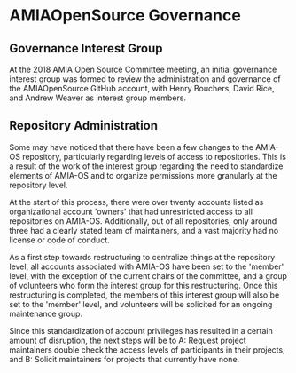 # AMIAOpenSource Governance

## Governance Interest Group

At the 2018 AMIA Open Source Committee meeting, an initial governance interest group was formed to review the administration and governance of the AMIAOpenSource GitHub account, with Henry Bouchers, David Rice, and Andrew Weaver as interest group members.

## Repository Administration

Some may have noticed that there have been a few changes to the AMIA-OS repository, particularly regarding levels of access to repositories. This is a result of the work of the interest group regarding the need to standardize elements of AMIA-OS and to organize permissions more granularly at the repository level.

At the start of this process, there were over twenty accounts listed as organizational account 'owners' that had unrestricted access to all repositories on AMIA-OS. Additionally, out of all repositories, only around three had a clearly stated team of maintainers, and a vast majority had no license or code of conduct.

As a first step towards restructuring to centralize things at the repository level, all accounts associated with AMIA-OS have been set to the 'member' level, with the exception of the current chairs of the committee, and a group of volunteers who form the interest group for this restructuring. Once this restructuring is completed, the members of this interest group will also be set to the 'member' level, and volunteers will be solicited for an ongoing maintenance group.

Since this standardization of account privileges has resulted in a certain amount of disruption, the next steps will be to A: Request project maintainers double check the access levels of participants in their projects, and B: Solicit maintainers for projects that currently have none.
